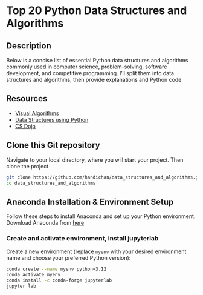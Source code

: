 # Top 20 Python Data Structures and Algorithms

## Description
Below is a concise list of essential Python data structures and algorithms commonly used in computer science, problem-solving, software development, and competitive programming. I’ll split them into data structures and algorithms, then provide explanations and Python code

## Resources
 - [Visual Algorithms](https://visualgo.net/en)
 - [Data Structures using Python](https://github.com/OmkarPathak/Data-Structures-using-Python)
 - [CS Dojo](https://www.youtube.com/watch?v=bum_19loj9A&list=PLBZBJbE_rGRV8D7XZ08LK6z-4zPoWzu5H)

## Clone this Git repository

Navigate to your local directory, where you will start your project. Then clone the project
```bash
git clone https://github.com/handichan/data_structures_and_algorithms.git
cd data_structures_and_algorithms
```

## Anaconda Installation & Environment Setup

Follow these steps to install Anaconda and set up your Python environment.
Download Anaconda from [here](https://www.anaconda.com/download)

### Create and activate environment, install jupyterlab

Create a new environment (replace `myenv` with your desired environment name and choose your preferred Python version):

```bash
conda create --name myenv python=3.12
conda activate myenv
conda install -c conda-forge jupyterlab
jupyter lab
```
